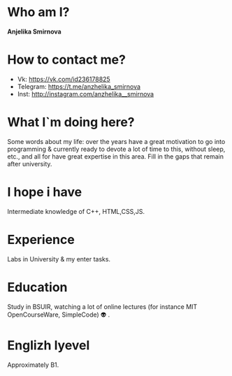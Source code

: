# Who am I?  
__Anjelika Smirnova__  
# How to contact me?  
* Vk: https://vk.com/id236178825    
* Telegram: https://t.me/anzhelika_smirnova  
* Inst: http://instagram.com/anzhelika__smirnova 
# What I`m doing here?   
Some words about my life: over the years have a great motivation to go into programming & currently ready to devote a lot of time to this, without sleep, etc., and all for have great expertise in this area. Fill in the gaps that remain after university.  
# I hope i have  
Intermediate knowledge of C++, HTML,CSS,JS.
# Experience   
Labs in University & my enter tasks.
# Education  
Study in BSUIR, watching a lot of online lectures (for instance MIT OpenCourseWare, SimpleCode) :alien: .  
# Englizh lyevel  
Approximately B1.
